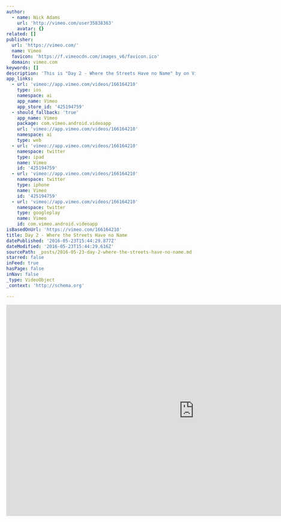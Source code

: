 ```yaml
---
author:
  - name: Nick Adams
    url: 'http://vimeo.com/user35838363'
    avatar: {}
related: []
publisher:
  url: 'https://vimeo.com/'
  name: Vimeo
  favicon: 'https://f.vimeocdn.com/images_v6/favicon.ico'
  domain: vimeo.com
keywords: []
description: 'This is "Day 2 - Where the Streets Have no Name" by on Vimeo, the home for high quality videos and the people who love them.'
app_links:
  - url: 'vimeo://app.vimeo.com/videos/166164210'
    type: ios
    namespace: ai
    app_name: Vimeo
    app_store_id: '425194759'
  - should_fallback: 'true'
    app_name: Vimeo
    package: com.vimeo.android.videoapp
    url: 'vimeo://app.vimeo.com/videos/166164210'
    namespace: ai
    type: web
  - url: 'vimeo://app.vimeo.com/videos/166164210'
    namespace: twitter
    type: ipad
    name: Vimeo
    id: '425194759'
  - url: 'vimeo://app.vimeo.com/videos/166164210'
    namespace: twitter
    type: iphone
    name: Vimeo
    id: '425194759'
  - url: 'vimeo://app.vimeo.com/videos/166164210'
    namespace: twitter
    type: googleplay
    name: Vimeo
    id: com.vimeo.android.videoapp
isBasedOnUrl: 'https://vimeo.com/166164210'
title: Day 2 - Where the Streets Have no Name
datePublished: '2016-05-23T15:44:29.877Z'
dateModified: '2016-05-23T15:44:29.616Z'
sourcePath: _posts/2016-05-23-day-2-where-the-streets-have-no-name.md
starred: false
inFeed: true
hasPage: false
inNav: false
_type: VideoObject
_context: 'http://schema.org'

---
```

<iframe src="https://cdn.embedly.com/widgets/media.html?src=https%3A%2F%2Fplayer.vimeo.com%2Fvideo%2F166164210&amp;url=https%3A%2F%2Fvimeo.com%2F166164210&amp;image=http%3A%2F%2Fi.vimeocdn.com%2Fvideo%2F570181642_1280.jpg&amp;key=b7d04c9b404c499eba89ee7072e1c4f7&amp;type=text%2Fhtml&amp;schema=vimeo" width="1000" height="563" scrolling="no" frameborder="0" allowfullscreen="" style=""></iframe>